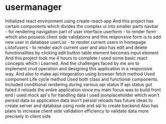 # usermanager
Initialized react environment using create-react-app
And this project has certain components which divides the complex ui into smaller parts
navbar - for rendering navigation part of user interface
userform - to render form which also possess client side validations and this responsive form is to add new user in database
userList - to render current users in homepage
Listofusers - to render each current user and also has edit and delete functionalities by clicking edit button table element becomes input element
And this project took me 4 hours to complete I used some basic react concepts which i Learned.
And the challenges faced by me are to implement crud operation
and designing this application in a responsive way.
And also to make api integeration using browser fetch method
Used component Life cycle method
Used both class and functional components.
Included conditional rendering during various api status
If api status got failed it reloads the entire application since my main focus was to build front end i used mock api's for handling data
I used jsonplaceholder which won't persist data so application data won't persist reloads has future ideas to create server and database using node and sql to create backend
Also has plans to increase client side validation efficiency to validate data more precisely in client side
